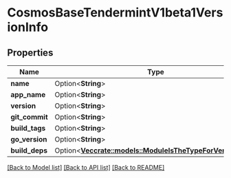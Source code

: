 # CosmosBaseTendermintV1beta1VersionInfo

## Properties

Name | Type | Description | Notes
------------ | ------------- | ------------- | -------------
**name** | Option<**String**> |  | [optional]
**app_name** | Option<**String**> |  | [optional]
**version** | Option<**String**> |  | [optional]
**git_commit** | Option<**String**> |  | [optional]
**build_tags** | Option<**String**> |  | [optional]
**go_version** | Option<**String**> |  | [optional]
**build_deps** | Option<[**Vec<crate::models::ModuleIsTheTypeForVersionInfo>**](Module_is_the_type_for_VersionInfo.md)> |  | [optional]

[[Back to Model list]](../README.md#documentation-for-models) [[Back to API list]](../README.md#documentation-for-api-endpoints) [[Back to README]](../README.md)


